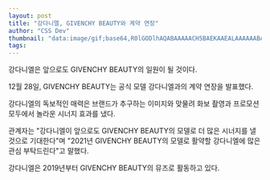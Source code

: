 ```yaml
---
layout: post
title: "강다니엘, GIVENCHY BEAUTY와 계약 연장"
author: "CSS Dev"
thumbnail: "data:image/gif;base64,R0lGODlhAQABAAAAACH5BAEKAAEALAAAAAABAAEAAAICTAEAOw=="
tags: 
---
```



강다니엘은 앞으로도 GIVENCHY BEAUTY의 일원이 될 것이다.

12월 28일, GIVENCHY BEAUTY는 공식 모델 강다니엘과의 계약 연장을 발표했다.

강다니엘의 독보적인 매력은 브랜드가 추구하는 이미지와 맞물려 화보 촬영과 프로모션 모두에서 놀라운 시너지 효과를 냈다.

관계자는 "강다니엘이 앞으로도 GIVENCHY BEAUTY의 모델로 더 많은 시너지를 낼 것으로 기대한다"며 "2021년 GIVENCHY BEAUTY의 모델로 활약할 강다니엘에 많은 관심 부탁드린다"고 말했다.

강다니엘은 2019년부터 GIVENCHY BEAUTY의 뮤즈로 활동하고 있다.